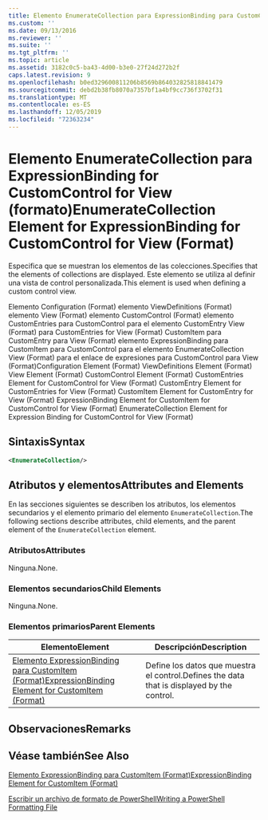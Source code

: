 ```yaml
---
title: Elemento EnumerateCollection para ExpressionBinding para CustomControl para View (Format) | Microsoft Docs
ms.custom: ''
ms.date: 09/13/2016
ms.reviewer: ''
ms.suite: ''
ms.tgt_pltfrm: ''
ms.topic: article
ms.assetid: 3182c0c5-ba43-4d00-b3e0-27f24d272b2f
caps.latest.revision: 9
ms.openlocfilehash: b0ed329600811206b8569b864032825818841479
ms.sourcegitcommit: debd2b38fb8070a7357bf1a4bf9cc736f3702f31
ms.translationtype: MT
ms.contentlocale: es-ES
ms.lasthandoff: 12/05/2019
ms.locfileid: "72363234"
---
```

# <a name="enumeratecollection-element-for-expressionbinding-for-customcontrol-for-view-format"></a><span data-ttu-id="5688b-102">Elemento EnumerateCollection para ExpressionBinding for CustomControl for View (formato)</span><span class="sxs-lookup"><span data-stu-id="5688b-102">EnumerateCollection Element for ExpressionBinding for CustomControl for View (Format)</span></span>

<span data-ttu-id="5688b-103">Especifica que se muestran los elementos de las colecciones.</span><span class="sxs-lookup"><span data-stu-id="5688b-103">Specifies that the elements of collections are displayed.</span></span> <span data-ttu-id="5688b-104">Este elemento se utiliza al definir una vista de control personalizada.</span><span class="sxs-lookup"><span data-stu-id="5688b-104">This element is used when defining a custom control view.</span></span>

<span data-ttu-id="5688b-105">Elemento Configuration (Format) elemento ViewDefinitions (Format) elemento View (Format) elemento CustomControl (Format) elemento CustomEntries para CustomControl para el elemento CustomEntry View (Format) para CustomEntries for View (Format) CustomItem para CustomEntry para View (Format) elemento ExpressionBinding para CustomItem para CustomControl para el elemento EnumerateCollection View (Format) para el enlace de expresiones para CustomControl para View (Format)</span><span class="sxs-lookup"><span data-stu-id="5688b-105">Configuration Element (Format) ViewDefinitions Element (Format) View Element (Format) CustomControl Element (Format) CustomEntries Element for CustomControl for View (Format) CustomEntry Element for CustomEntries for View (Format) CustomItem Element for CustomEntry for View (Format) ExpressionBinding Element for CustomItem for CustomControl for View (Format) EnumerateCollection Element for Expression Binding for CustomControl for View (Format)</span></span>

## <a name="syntax"></a><span data-ttu-id="5688b-106">Sintaxis</span><span class="sxs-lookup"><span data-stu-id="5688b-106">Syntax</span></span>

```xml
<EnumerateCollection/>
```

## <a name="attributes-and-elements"></a><span data-ttu-id="5688b-107">Atributos y elementos</span><span class="sxs-lookup"><span data-stu-id="5688b-107">Attributes and Elements</span></span>

<span data-ttu-id="5688b-108">En las secciones siguientes se describen los atributos, los elementos secundarios y el elemento primario del elemento `EnumerateCollection`.</span><span class="sxs-lookup"><span data-stu-id="5688b-108">The following sections describe attributes, child elements, and the parent element of the `EnumerateCollection` element.</span></span>

### <a name="attributes"></a><span data-ttu-id="5688b-109">Atributos</span><span class="sxs-lookup"><span data-stu-id="5688b-109">Attributes</span></span>

<span data-ttu-id="5688b-110">Ninguna.</span><span class="sxs-lookup"><span data-stu-id="5688b-110">None.</span></span>

### <a name="child-elements"></a><span data-ttu-id="5688b-111">Elementos secundarios</span><span class="sxs-lookup"><span data-stu-id="5688b-111">Child Elements</span></span>

<span data-ttu-id="5688b-112">Ninguna.</span><span class="sxs-lookup"><span data-stu-id="5688b-112">None.</span></span>

### <a name="parent-elements"></a><span data-ttu-id="5688b-113">Elementos primarios</span><span class="sxs-lookup"><span data-stu-id="5688b-113">Parent Elements</span></span>

|<span data-ttu-id="5688b-114">Elemento</span><span class="sxs-lookup"><span data-stu-id="5688b-114">Element</span></span>|<span data-ttu-id="5688b-115">Descripción</span><span class="sxs-lookup"><span data-stu-id="5688b-115">Description</span></span>|
|-------------|-----------------|
|[<span data-ttu-id="5688b-116">Elemento ExpressionBinding para CustomItem (Format)</span><span class="sxs-lookup"><span data-stu-id="5688b-116">ExpressionBinding Element for CustomItem (Format)</span></span>](./expressionbinding-element-for-customitem-for-controls-for-configuration-format.md)|<span data-ttu-id="5688b-117">Define los datos que muestra el control.</span><span class="sxs-lookup"><span data-stu-id="5688b-117">Defines the data that is displayed by the control.</span></span>|

## <a name="remarks"></a><span data-ttu-id="5688b-118">Observaciones</span><span class="sxs-lookup"><span data-stu-id="5688b-118">Remarks</span></span>

## <a name="see-also"></a><span data-ttu-id="5688b-119">Véase también</span><span class="sxs-lookup"><span data-stu-id="5688b-119">See Also</span></span>

[<span data-ttu-id="5688b-120">Elemento ExpressionBinding para CustomItem (Format)</span><span class="sxs-lookup"><span data-stu-id="5688b-120">ExpressionBinding Element for CustomItem (Format)</span></span>](./expressionbinding-element-for-customitem-for-controls-for-configuration-format.md)

[<span data-ttu-id="5688b-121">Escribir un archivo de formato de PowerShell</span><span class="sxs-lookup"><span data-stu-id="5688b-121">Writing a PowerShell Formatting File</span></span>](./writing-a-powershell-formatting-file.md)

